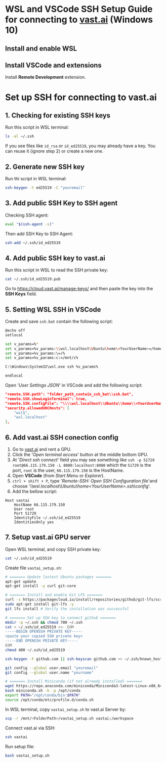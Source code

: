 # WSL and VSCode SSH Setup Guide for connecting to [vast.ai](https://vast.ai/) (Windows 10)

## Install and enable WSL


## Install VSCode and extensions
Install **Remote Development** extension.

# Set up SSH for connecting to vast.ai
## 1. Checking for existing SSH keys
Run this script in WSL terminal:
```bash
ls -al ~/.ssh
```
If you see files like `id_rsa` or `id_ed25519`, you may already have a key. You can reuse it (ignore step 2) or create a new one.


## 2. Generate new SSH key
Run thí script in WSL terminal:
```bash
ssh-keygen -t ed25519 -C "youremail"
```


## 3. Add public SSH Key to SSH agent
Checking SSH agent:
```bash 
eval "$(ssh-agent -s)"
```
Then add SSH Key to SSH Agent:
```bash
ssh-add ~/.ssh/id_ed25519
```


## 4. Add public SSH key to vast.ai
Run this script in WSL to read the SSH private key:
```bash
cat ~/.ssh/id_ed25519.pub
```
Go to https://cloud.vast.ai/manage-keys/ and then paste the key into the **SSH Keys** field.


## 5. Setting WSL SSH in VSCode
Create and save `ssh.bat` contain the following script: 
```bash
@echo off
setlocal

set v_params=%*
set v_params=%v_params:\\wsl.localhost\Ubuntu\home\<YourUserName>=/home/<YourUserName>%
set v_params=%v_params:\=/% 
set v_params=%v_params:c:=/mnt/c%

C:\Windows\System32\wsl.exe ssh %v_params%

endlocal
```
Open '*User Settings JSON*' in VSCode and add the following script:
```json
"remote.SSH.path": "folder_path_contain_ssh_bat\\ssh.bat",
"remote.SSH.showLoginTerminal": true,
"remote.SSH.configFile": "\\\\wsl.localhost\\Ubuntu\\home\\<YourUserName>\\.ssh\\config",
"security.allowedUNCHosts": [
    "wsl$",
    "wsl.localhost"
],
```

## 6. Add vast.ai SSH conection config
1. Go to [vast.ai](https://cloud.vast.ai/create/) and rent a GPU.
2. Click the '*Open terminal access*' button at the middle bottom GPU.
3. At '*Direct ssh connect*' field you may see something like `ssh -p 51729 root@66.115.179.150 -L 8080:localhost:8080` which the `51729` is the port, `root` is the user, `66.115.179.150` is the HostName.
4. Open **VSCode** (from *Start Menu* or *Explorer*).
5. `ctrl + shift + P`, type '*Remote-SSH: Open SSH Configuration file*'and choose '*\\\wsl.localhost\Ubuntu\home\<YourUserName>\.ssh\config*'.
6. Add the bellow script:
```
Host vastai
    HostName 66.115.179.150
    User root
    Port 51729
    IdentityFile ~/.ssh/id_ed25519
    IdentitiesOnly yes
```


## 7. Setup vast.ai GPU server
Open WSL terminal, and copy SSH private key:
```bash
cat ~/.ssh/id_ed25519
```
Create file `vastai_setup.sh`:
```bash
# ======= Update lastest Ubuntu packages =======
apt-get update
apt-get install -y curl git-core

# ======= Install and enable Git LFS =======
curl -s https://packagecloud.io/install/repositories/github/git-lfs/script.deb.sh | sudo bash 
sudo apt-get install git-lfs -y
git lfs install # Verify the installation was successful

# ======= Set up SSH key to connect github =======
mkdir -p ~/.ssh && chmod 700 ~/.ssh
cat > ~/.ssh/id_ed25519 <<- EOM
-----BEGIN OPENSSH PRIVATE KEY-----
<paste your copied SSH private key>
-----END OPENSSH PRIVATE KEY-----
EOM
chmod 400 ~/.ssh/id_ed25519

ssh-keygen -F github.com || ssh-keyscan github.com >> ~/.ssh/known_hosts

git config --global user.email "youremail"
git config --global user.name "yourname"

# ======= Install Miniconda (if not already installed) =======
wget https://repo.anaconda.com/miniconda/Miniconda3-latest-Linux-x86_64.sh -O miniconda.sh
bash miniconda.sh -b -p /opt/conda
export PATH="/opt/conda/bin:$PATH"
source /opt/conda/etc/profile.d/conda.sh
```
In WSL terminal, copy `vastai_setup.sh` to vast.ai Server by:
```bash
scp -r /mnt/<FolderPath>/vastai_setup.sh vastai:/workspace
```
Connect vast.ai via SSH: 
```bash
ssh vastai
```
Run setup file: 
```bash
bash vastai_setup.sh
```
